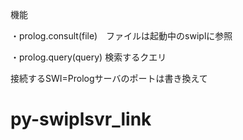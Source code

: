 機能

・prolog.consult(file)　ファイルは起動中のswiplに参照

・prolog.query(query)    検索するクエリ

接続するSWI=Prologサーバのポートは書き換えて


# py-swiplsvr_link
